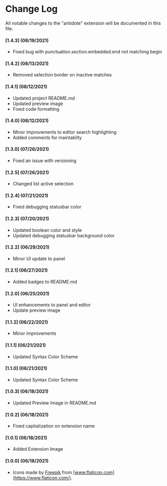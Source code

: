 # Change Log

All notable changes to the "antidote" extension will be documented in this file.

#### [1.4.3] (08/19/2021)
- Fixed bug with punctuation.section.embedded.end not matching begin

#### [1.4.2] (08/13/2021)
- Removed selection border on inactive matches

#### [1.4.1] (08/12/2021)
- Updated project README.md
- Updated preview image
- Fixed code formatting

#### [1.4.0] (08/12/2021)
- Minor improvements to editor search highlighting
- Added comments for maintabilty

#### [1.3.0] (07/26/2021)
- Fixed an issue with versioning

#### [1.2.5] (07/26/2021)
- Changed list active selection

#### [1.2.4] (07/21/2021)
- Fixed debugging statusbar color

#### [1.2.3] (07/20/2021)
- Updated boolean color and style
- Updated debugging statusbar background color

#### [1.2.2] (06/29/2021)
- Minor UI update to panel

#### [1.2.1] (06/27/2021)
- Added badges to README.md

#### [1.2.0] (06/25/2021)
- UI enhancements to panel and editor
- Update preview image

#### [1.1.2] (06/22/2021)
- Minor improvements

#### [1.1.1] (06/21/2021)
- Updated Syntax Color Scheme

#### [1.1.0] (06/21/2021)
- Updated Syntax Color Scheme

#### [1.0.3] (06/18/2021)
- Updated Preview Image in README.md

#### [1.0.2] (06/18/2021)
- Fixed captialization on extension name

#### [1.0.1] (06/18/2021)
- Added Extension Image

#### [1.0.0] (06/18/2021)
- Icons made by [Freepik](https://www.freepik.com) from [www.flaticon.com](https://www.flaticon.com/).
